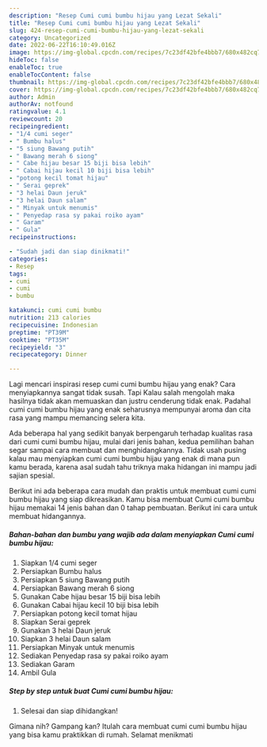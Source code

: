 ```yaml
---
description: "Resep Cumi cumi bumbu hijau yang Lezat Sekali"
title: "Resep Cumi cumi bumbu hijau yang Lezat Sekali"
slug: 424-resep-cumi-cumi-bumbu-hijau-yang-lezat-sekali
category: Uncategorized
date: 2022-06-22T16:10:49.016Z
image: https://img-global.cpcdn.com/recipes/7c23df42bfe4bbb7/680x482cq70/cumi-cumi-bumbu-hijau-foto-resep-utama.jpg
hideToc: false
enableToc: true
enableTocContent: false
thumbnail: https://img-global.cpcdn.com/recipes/7c23df42bfe4bbb7/680x482cq70/cumi-cumi-bumbu-hijau-foto-resep-utama.jpg
cover: https://img-global.cpcdn.com/recipes/7c23df42bfe4bbb7/680x482cq70/cumi-cumi-bumbu-hijau-foto-resep-utama.jpg
author: Admin
authorAv: notfound
ratingvalue: 4.1
reviewcount: 20
recipeingredient:
- "1/4 cumi seger"
- " Bumbu halus"
- "5 siung Bawang putih"
- " Bawang merah 6 siong"
- " Cabe hijau besar 15 biji bisa lebih"
- " Cabai hijau kecil 10 biji bisa lebih"
- "potong kecil tomat hijau"
- " Serai geprek"
- "3 helai Daun jeruk"
- "3 helai Daun salam"
- " Minyak untuk menumis"
- " Penyedap rasa sy pakai roiko ayam"
- " Garam"
- " Gula"
recipeinstructions:

- "Sudah jadi dan siap dinikmati!"
categories:
- Resep
tags:
- cumi
- cumi
- bumbu

katakunci: cumi cumi bumbu 
nutrition: 213 calories
recipecuisine: Indonesian
preptime: "PT39M"
cooktime: "PT35M"
recipeyield: "3"
recipecategory: Dinner

---
```



Lagi mencari inspirasi resep cumi cumi bumbu hijau yang enak? Cara menyiapkannya sangat tidak susah. Tapi Kalau salah mengolah maka hasilnya tidak akan memuaskan dan justru cenderung tidak enak. Padahal cumi cumi bumbu hijau yang enak seharusnya mempunyai aroma dan cita rasa yang mampu memancing selera kita.




Ada beberapa hal yang sedikit banyak berpengaruh terhadap kualitas rasa dari cumi cumi bumbu hijau, mulai dari jenis bahan, kedua pemilihan bahan segar sampai cara membuat dan menghidangkannya. Tidak usah pusing kalau mau menyiapkan cumi cumi bumbu hijau yang enak di mana pun kamu berada, karena asal sudah tahu triknya maka hidangan ini mampu jadi sajian spesial.


Berikut ini ada beberapa cara mudah dan praktis untuk membuat cumi cumi bumbu hijau yang siap dikreasikan. Kamu bisa membuat Cumi cumi bumbu hijau memakai 14 jenis bahan dan 0 tahap pembuatan. Berikut ini cara untuk membuat hidangannya.

<!--inarticleads1-->

##### Bahan-bahan dan bumbu yang wajib ada dalam menyiapkan Cumi cumi bumbu hijau:

1. Siapkan 1/4 cumi seger
1. Persiapkan  Bumbu halus
1. Persiapkan 5 siung Bawang putih
1. Persiapkan  Bawang merah 6 siong
1. Gunakan  Cabe hijau besar 15 biji bisa lebih
1. Gunakan  Cabai hijau kecil 10 biji bisa lebih
1. Persiapkan potong kecil tomat hijau
1. Siapkan  Serai geprek
1. Gunakan 3 helai Daun jeruk
1. Siapkan 3 helai Daun salam
1. Persiapkan  Minyak untuk menumis
1. Sediakan  Penyedap rasa sy pakai roiko ayam
1. Sediakan  Garam
1. Ambil  Gula




<!--inarticleads2-->

##### Step by step untuk buat Cumi cumi bumbu hijau:


1. Selesai dan siap dihidangkan!



Gimana nih? Gampang kan? Itulah cara membuat cumi cumi bumbu hijau yang bisa kamu praktikkan di rumah. Selamat menikmati
